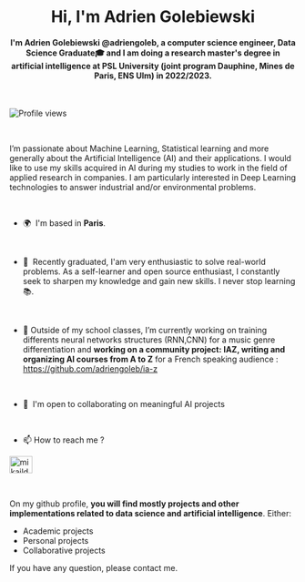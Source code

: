 <h1 align="center">Hi, I'm Adrien Golebiewski</h1>
<h4 align="center">I'm Adrien Golebiewski @adriengoleb, a computer science engineer, Data Science Graduate🎓 and I am doing a research master's degree in artificial intelligence at PSL University (joint program Dauphine, Mines de Paris, ENS Ulm) in 2022/2023. </h4>

<br>

![Profile views](https://gpvc.arturio.dev/adriengoleb)

<br>

I’m passionate about Machine Learning, Statistical learning and more generally about the Artificial Intelligence (AI) and their applications. I would like to use my skills acquired in AI during my studies to work in the field of applied research in companies. I am particularly interested in Deep Learning technologies to answer industrial and/or environmental problems.

<br>


*   🌍  I'm based in **Paris**.

<br>

*   🧠  Recently graduated, I'am very enthusiastic to solve real-world problems. As a self-learner and open source enthusiast, I constantly seek to sharpen my knowledge and            gain new skills. I never stop learning 📚. 

<br>

*   🔭 Outside of my school classes, I’m currently working on training differents neural networks structures (RNN,CNN) for a music genre differentiation and **working            on a community project: IAZ, writing and organizing AI courses from A to Z** for a French speaking audience : https://github.com/adriengoleb/ia-z

<br>

*   🤝  I'm open to collaborating on meaningful AI projects

<br>

*   📫 How to reach me ? 

<a href="https://www.linkedin.com/in/adrien-golebiewski-239495158/" target="blank"><img align="center" src="https://raw.githubusercontent.com/rahuldkjain/github-profile-readme-generator/master/src/images/icons/Social/linked-in-alt.svg" alt="mikailduzenli" height="30" width="40" /></a>

<br>

On my github profile, **you will find mostly projects and other implementations related to data science and artificial intelligence**. Either: 

* Academic projects 
* Personal projects
* Collaborative projects

If you have any question, please contact me.
